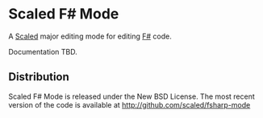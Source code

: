 # Scaled F# Mode

A [Scaled] major editing mode for editing [F#] code.

Documentation TBD.

## Distribution

Scaled F# Mode is released under the New BSD License. The most recent version of the code is
available at http://github.com/scaled/fsharp-mode

[Scaled]: https://github.com/scaled/scaled
[F#]: https://en.wikipedia.org/wiki/F_Sharp_(programming_language)

